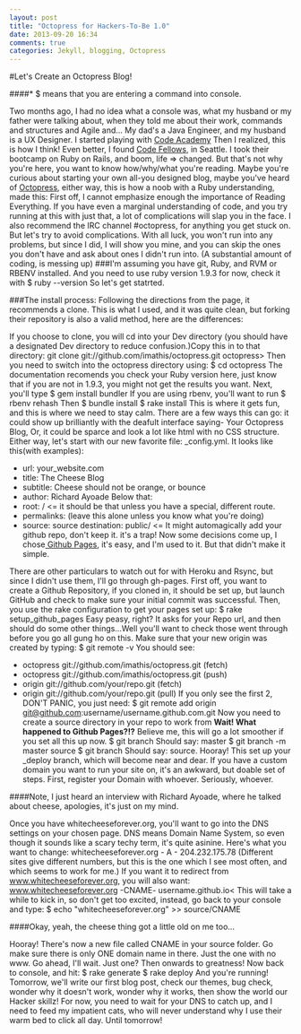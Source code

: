 ```yaml
---
layout: post
title: "Octopress for Hackers-To-Be 1.0"
date: 2013-09-20 16:34
comments: true
categories: Jekyll, blogging, Octopress
---
```


#Let's Create an Octopress Blog!


####* $ means that you are entering a command into console.

Two months ago, I had no idea what a console was, what my husband or my father were talking about, when they told me about their work, commands and structures and Agile and... My dad's a Java Engineer, and my husband is a UX Designer.
I started playing with <a href= http://www.codecademy.com/>Code Academy</a> Then I realized, this is how I think! Even better, I found <a href= https://www.codefellows.org/>Code Fellows</a>, in Seattle. I took their bootcamp on Ruby on Rails, and boom, life => changed.
But that's not why you're here, you want to know how/why/what you're reading. Maybe you're curious about starting your own all-you designed blog, maybe you've heard of <a href= http://octopress.org/>Octopress</a>, either way, this is how a noob with a Ruby understanding, made this:
First off, I cannot emphasize enough the importance of Reading Everything. If you have even a marginal understanding of code, and you try running at this with just that, a lot of complications will slap you in the face.
I also recommend the IRC channel #octopress, for anything you get stuck on. But let's try to avoid complications. With all luck, you won't run into any problems, but since I did, I will show you mine, and you can skip the ones you don't have and ask about ones I didn't run into. (A substantial amount of coding, is messing up)
###I'm assuming you have git, Ruby, and RVM or RBENV installed. And you need to use ruby version 1.9.3 for now, check it with
$ ruby --version
So let's get statrted.

###The install process:
Following the directions from the page, it recommends a clone. This is what I used, and it was quite clean, but forking their repository is also a valid method, here are the differences:

If you choose to clone, you will cd into your Dev directory (you should have a designated Dev directory to reduce confusion.)Copy this in to that directory:
  git clone git://github.com/imathis/octopress.git octopress>
Then you need to switch into the octopress directory using:
$ cd octopress
The documentation recomends you check your Ruby version here, just know that if you are not in 1.9.3, you might not get the results you want.
Next, you'll type
$ gem install bundler
If you are using rbenv, you'll want to run
$ rbenv rehash
Then $ bundle install
$ rake install
This is where it gets fun, and this is where we need to stay calm. There are a few ways this can go: it could show up brilliantly with the deafult interface saying- Your Octopress Blog, Or, it could be sparce and look a lot like html with no CSS structure.
Either way, let's start with our new favorite file: \_config.yml. It looks like this(with examples):
+ url: your_website.com
+ title: The Cheese Blog
+ subtitle: Cheese should not be orange, or bounce
+ author: Richard Ayoade
Below that:
+ root: / <= it should be that unless you have a special, different route.
+ permalinks: (leave this alone unless you know what you're doing)
+ source: source
destination: public/ <= It might automagically add your github repo, don't keep it. it's a trap!
Now some decisions come up, I chose<a href=http://octopress.org/docs/deploying/github/> Github Pages</a>, it's easy, and I'm used to it. But that didn't make it simple.

There are other particulars to watch out for with Heroku and Rsync, but since I didn't use them, I'll go through gh-pages.
First off, you want to create a Github Repository, if you cloned in, it should be set up, but launch GitHub and check to make sure your initial commit was successful.
Then, you use the rake configuration to get your pages set up:
$ rake setup_github_pages
Easy peasy, right? It asks for your Repo url, and then should do some other things...Well you'll want to check those went through before you go all gung ho on this.
Make sure that your new origin was created by typing:
$ git remote -v You should see:
+ octopress git://github.com/imathis/octopress.git (fetch)
+ octopress git://github.com/imathis/octopress.git (push)
+ origin git://github.com/your/repo.git (fetch)
+ origin git://github.com/your/repo.git (pull)
If you only see the first 2, DON'T PANIC, you just need:
$ git remote add origin git@github.com:username/username.github.com.git
  Now you need to create a source directory in your repo to work from **Wait! What happened to Github Pages?!?** Believe me, this will go a lot smoother if you set all this up now.
  $ git branch
Should say: master
$ git branch -m master source
$ git branch
Should say: source. Hooray! This set up your _deploy branch, which will become near and dear.
If you have a custom domain you want to run your site on, it's an awkward, but doable set of steps.
First, register your Domain with whoever. Seriously, whoever.

####Note, I just heard an interview with Richard Ayoade, where he talked about cheese, apologies, it's just on my mind.

Once you have whitecheeseforever.org, you'll want to go into the DNS settings on your chosen page. DNS means Domain Name System, so even though it sounds like a scary techy term, it's quite asinine.
Here's what you want to change:
whitecheeseforever.org  - A - 204.232.175.78
(Different sites give different numbers, but this is the one which I see most often, and which seems to work for me.)
If you want it to redirect from www.whitecheeseforever.org, you will also want:
www.whitecheeseforever.org -CNAME- username.github.io<
This will take a while to kick in, so don't get too excited, instead, go back to your console and type:
$ echo "whitecheeseforever.org" >> source/CNAME

####Okay, yeah, the cheese thing got a little old on me too...

Hooray! There's now a new file called CNAME in your source folder. Go make sure there is only ONE domain name in there. Just the one with no www. Go ahead, I'll wait. Just one? Then onwards to greatness!
Now back to console, and hit:
$ rake generate
$ rake deploy
And you're running! Tomorrow, we'll write our first blog post, check our themes, bug check, wonder why it doesn't work, wonder why it works, then show the world our Hacker skillz!
For now, you need to wait for your DNS to catch up, and I need to feed my impatient cats, who will never understand why I use their warm bed to click all day.
Until tomorrow!

<div id="disqus_thread"></div>
<script type="text/javascript">
        var disqus_shortname = 'anatomyofaprogrammer';

        /* * * DON'T EDIT BELOW THIS LINE * * */
        (function() {
            var dsq = document.createElement('script'); dsq.type = 'text/javascript'; dsq.async = true;
            dsq.src = '//' + disqus_shortname + '.disqus.com/embed.js';
            (document.getElementsByTagName('head')[0] || document.getElementsByTagName('body')[0]).appendChild(dsq);
        })();
    </script>
    <noscript>Please enable JavaScript to view the <a href="http://disqus.com/?ref_noscript">comments powered by Disqus.</a></noscript>


